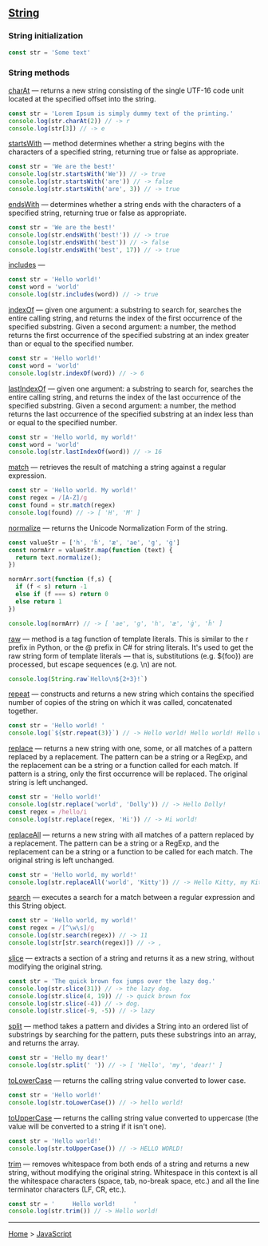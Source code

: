 ## [String](https://developer.mozilla.org/en-US/docs/Web/JavaScript/Reference/Global_Objects/String)

### String initialization

```javascript
const str = 'Some text'
```

### String methods

[charAt](https://developer.mozilla.org/en-US/docs/Web/JavaScript/Reference/Global_Objects/String/charAt) — returns a new string consisting of the single UTF-16 code unit located at the specified offset into the string.
```javascript
const str = 'Lorem Ipsum is simply dummy text of the printing.'
console.log(str.charAt(2)) // -> r
console.log(str[3]) // -> e
```

[startsWith](https://developer.mozilla.org/en-US/docs/Web/JavaScript/Reference/Global_Objects/String/startsWith) — method determines whether a string begins with the characters of a specified string, returning true or false as appropriate.
```javascript
const str = 'We are the best!'
console.log(str.startsWith('We')) // -> true
console.log(str.startsWith('are')) // -> false
console.log(str.startsWith('are', 3)) // -> true
```

[endsWith](https://developer.mozilla.org/en-US/docs/Web/JavaScript/Reference/Global_Objects/String/endsWith) — determines whether a string ends with the characters of a specified string, returning true or false as appropriate.
```javascript
const str = 'We are the best!'
console.log(str.endsWith('best!')) // -> true
console.log(str.endsWith('best')) // -> false
console.log(str.endsWith('best', 17)) // -> true
```

[includes](https://developer.mozilla.org/en-US/docs/Web/JavaScript/Reference/Global_Objects/String/includes) —
```javascript
const str = 'Hello world!'
const word = 'world'
console.log(str.includes(word)) // -> true
```

[indexOf](https://developer.mozilla.org/en-US/docs/Web/JavaScript/Reference/Global_Objects/String/indexOf) — given one argument: a substring to search for, searches the entire calling string, and returns the index of the first occurrence of the specified substring. Given a second argument: a number, the method returns the first occurrence of the specified substring at an index greater than or equal to the specified number.
```javascript
const str = 'Hello world!'
const word = 'world'
console.log(str.indexOf(word)) // -> 6
```

[lastIndexOf](https://developer.mozilla.org/en-US/docs/Web/JavaScript/Reference/Global_Objects/String/lastIndexOf) — given one argument: a substring to search for, searches the entire calling string, and returns the index of the last occurrence of the specified substring. Given a second argument: a number, the method returns the last occurrence of the specified substring at an index less than or equal to the specified number.
```javascript
const str = 'Hello world, my world!'
const word = 'world'
console.log(str.lastIndexOf(word)) // -> 16
```

[match](https://developer.mozilla.org/en-US/docs/Web/JavaScript/Reference/Global_Objects/String/match) — retrieves the result of matching a string against a regular expression.
```javascript
const str = 'Hello world. My world!'
const regex = /[A-Z]/g
const found = str.match(regex)
console.log(found) // -> [ 'H', 'M' ]
```

[normalize](https://developer.mozilla.org/en-US/docs/Web/JavaScript/Reference/Global_Objects/String/normalize) — returns the Unicode Normalization Form of the string.
```javascript
const valueStr = ['h', 'ĥ', 'æ', 'ae', 'g', 'ġ']
const normArr = valueStr.map(function (text) {
  return text.normalize();
})

normArr.sort(function (f,s) {
  if (f < s) return -1
  else if (f === s) return 0
  else return 1
})

console.log(normArr) // -> [ 'ae', 'g', 'h', 'æ', 'ġ', 'ĥ' ]
```

[raw](https://developer.mozilla.org/en-US/docs/Web/JavaScript/Reference/Global_Objects/String/raw) — method is a tag function of template literals. This is similar to the r prefix in Python, or the @ prefix in C# for string literals. It's used to get the raw string form of template literals — that is, substitutions (e.g. ${foo}) are processed, but escape sequences (e.g. \n) are not.
```javascript
console.log(String.raw`Hello\n${2+3}!`)
```

[repeat](https://developer.mozilla.org/en-US/docs/Web/JavaScript/Reference/Global_Objects/String/repeat) — constructs and returns a new string which contains the specified number of copies of the string on which it was called, concatenated together.
```javascript
const str = 'Hello world! '
console.log(`${str.repeat(3)}`) // -> Hello world! Hello world! Hello world!
```

[replace](https://developer.mozilla.org/en-US/docs/Web/JavaScript/Reference/Global_Objects/String/replace) — returns a new string with one, some, or all matches of a pattern replaced by a replacement. The pattern can be a string or a RegExp, and the replacement can be a string or a function called for each match. If pattern is a string, only the first occurrence will be replaced. The original string is left unchanged.
```javascript
const str = 'Hello world!'
console.log(str.replace('world', 'Dolly')) // -> Hello Dolly!
const regex = /hello/i
console.log(str.replace(regex, 'Hi')) // -> Hi world!
```

[replaceAll](https://developer.mozilla.org/en-US/docs/Web/JavaScript/Reference/Global_Objects/String/replaceAll) — returns a new string with all matches of a pattern replaced by a replacement. The pattern can be a string or a RegExp, and the replacement can be a string or a function to be called for each match. The original string is left unchanged.
```javascript
const str = 'Hello world, my world!'
console.log(str.replaceAll('world', 'Kitty')) // -> Hello Kitty, my Kitty!
```

[search](https://developer.mozilla.org/en-US/docs/Web/JavaScript/Reference/Global_Objects/String/search) — executes a search for a match between a regular expression and this String object.
```javascript
const str = 'Hello world, my world!'
const regex = /[^\w\s]/g
console.log(str.search(regex)) // -> 11
console.log(str[str.search(regex)]) // -> ,
```

[slice](https://developer.mozilla.org/en-US/docs/Web/JavaScript/Reference/Global_Objects/String/slice) — extracts a section of a string and returns it as a new string, without modifying the original string.
```javascript
const str = 'The quick brown fox jumps over the lazy dog.'
console.log(str.slice(31)) // -> the lazy dog.
console.log(str.slice(4, 19)) // -> quick brown fox
console.log(str.slice(-4)) // -> dog.
console.log(str.slice(-9, -5)) // -> lazy
```

[split](https://developer.mozilla.org/en-US/docs/Web/JavaScript/Reference/Global_Objects/String/split) — method takes a pattern and divides a String into an ordered list of substrings by searching for the pattern, puts these substrings into an array, and returns the array.
```javascript
const str = 'Hello my dear!'
console.log(str.split(' ')) // -> [ 'Hello', 'my', 'dear!' ]
```

[toLowerCase](https://developer.mozilla.org/en-US/docs/Web/JavaScript/Reference/Global_Objects/String/toLowerCase) — returns the calling string value converted to lower case.
```javascript
const str = 'Hello world!'
console.log(str.toLowerCase()) // -> hello world!
```

[toUpperCase](https://developer.mozilla.org/en-US/docs/Web/JavaScript/Reference/Global_Objects/String/toUpperCase) — returns the calling string value converted to uppercase (the value will be converted to a string if it isn't one).
```javascript
const str = 'Hello world!'
console.log(str.toUpperCase()) // -> HELLO WORLD!
```

[trim](https://developer.mozilla.org/en-US/docs/Web/JavaScript/Reference/Global_Objects/String/Trim) — removes whitespace from both ends of a string and returns a new string, without modifying the original string. Whitespace in this context is all the whitespace characters (space, tab, no-break space, etc.) and all the line terminator characters (LF, CR, etc.).
```javascript
const str = '     Hello world!     '
console.log(str.trim()) // -> Hello world!
```

---
[Home](/README.md) > [JavaScript](javascript.md)
